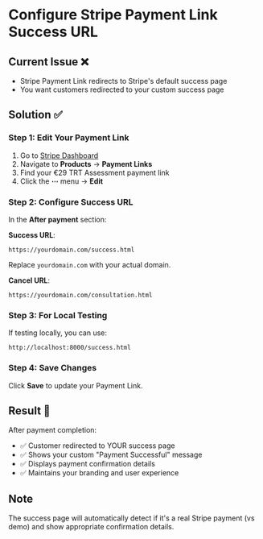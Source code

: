 # Configure Stripe Payment Link Success URL

## Current Issue ❌
- Stripe Payment Link redirects to Stripe's default success page
- You want customers redirected to your custom success page

## Solution ✅

### Step 1: Edit Your Payment Link
1. Go to [Stripe Dashboard](https://dashboard.stripe.com)
2. Navigate to **Products** → **Payment Links**
3. Find your €29 TRT Assessment payment link
4. Click the **⋯** menu → **Edit**

### Step 2: Configure Success URL
In the **After payment** section:

**Success URL**: 
```
https://yourdomain.com/success.html
```
Replace `yourdomain.com` with your actual domain.

**Cancel URL**:
```
https://yourdomain.com/consultation.html
```

### Step 3: For Local Testing
If testing locally, you can use:
```
http://localhost:8000/success.html
```

### Step 4: Save Changes
Click **Save** to update your Payment Link.

## Result 🎉
After payment completion:
- ✅ Customer redirected to YOUR success page
- ✅ Shows your custom "Payment Successful" message
- ✅ Displays payment confirmation details
- ✅ Maintains your branding and user experience

## Note
The success page will automatically detect if it's a real Stripe payment (vs demo) and show appropriate confirmation details. 